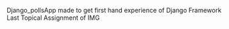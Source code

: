 Django_pollsApp made to get first hand experience of Django Framework
Last Topical Assignment of IMG
